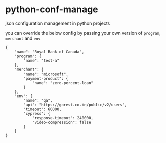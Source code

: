 # python-conf-manage
json configuration management in python projects 

you can override the below config by passing your own version of `program`, `merchant` and `env`

    {
        "name": "Royal Bank of Canada",
        "program": {
            "name": "test-a"
        },
        "merchant": {
            "name": "microsoft",
            "payment-product": {
                "name": "zero-percent-loan"
            }
        },
        "env": {
            "name": "qa",
            "api": "https://gorest.co.in/public/v2/users",
            "timeout": 60000,
            "cypress": {
                "response-timeout": 240000,
                "video-compression": false
            }
        }
    }
